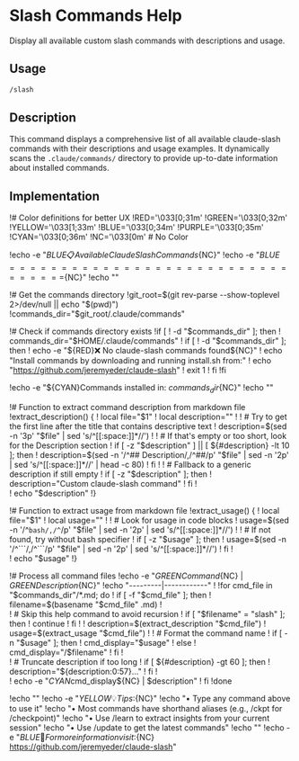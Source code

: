 # Slash Commands Help

Display all available custom slash commands with descriptions and usage.

## Usage

```bash
/slash
```

## Description

This command displays a comprehensive list of all available claude-slash commands with their descriptions and usage examples. It dynamically scans the `.claude/commands/` directory to provide up-to-date information about installed commands.

## Implementation

!# Color definitions for better UX
!RED='\033[0;31m'
!GREEN='\033[0;32m'
!YELLOW='\033[1;33m'
!BLUE='\033[0;34m'
!PURPLE='\033[0;35m'
!CYAN='\033[0;36m'
!NC='\033[0m' # No Color

!echo -e "${BLUE}📋 Available Claude Slash Commands${NC}"
!echo -e "${BLUE}=================================${NC}"
!echo ""

!# Get the commands directory
!git_root=$(git rev-parse --show-toplevel 2>/dev/null || echo "$(pwd)")
!commands_dir="$git_root/.claude/commands"

!# Check if commands directory exists
!if [ ! -d "$commands_dir" ]; then
!  commands_dir="$HOME/.claude/commands"
!  if [ ! -d "$commands_dir" ]; then
!    echo -e "${RED}❌ No claude-slash commands found${NC}"
!    echo "Install commands by downloading and running install.sh from:"
!    echo "https://github.com/jeremyeder/claude-slash"
!    exit 1
!  fi
!fi

!echo -e "${CYAN}Commands installed in: $commands_dir${NC}"
!echo ""

!# Function to extract command description from markdown file
!extract_description() {
!  local file="$1"
!  local description=""
!  
!  # Try to get the first line after the title that contains descriptive text
!  description=$(sed -n '3p' "$file" | sed 's/^[[:space:]]*//')
!  
!  # If that's empty or too short, look for the Description section
!  if [ -z "$description" ] || [ ${#description} -lt 10 ]; then
!    description=$(sed -n '/^## Description/,/^##/p' "$file" | sed -n '2p' | sed 's/^[[:space:]]*//' | head -c 80)
!  fi
!  
!  # Fallback to a generic description if still empty
!  if [ -z "$description" ]; then
!    description="Custom claude-slash command"
!  fi
!  
!  echo "$description"
!}

!# Function to extract usage from markdown file
!extract_usage() {
!  local file="$1"
!  local usage=""
!  
!  # Look for usage in code blocks
!  usage=$(sed -n '/^```bash/,/^```/p' "$file" | sed -n '2p' | sed 's/^[[:space:]]*//')
!  
!  # If not found, try without bash specifier
!  if [ -z "$usage" ]; then
!    usage=$(sed -n '/^```/,/^```/p' "$file" | sed -n '2p' | sed 's/^[[:space:]]*//')
!  fi
!  
!  echo "$usage"
!}

!# Process all command files
!echo -e "${GREEN}Command${NC} | ${GREEN}Description${NC}"
!echo "---------|------------"
!
!for cmd_file in "$commands_dir"/*.md; do
!  if [ -f "$cmd_file" ]; then
!    filename=$(basename "$cmd_file" .md)
!    
!    # Skip this help command to avoid recursion
!    if [ "$filename" = "slash" ]; then
!      continue
!    fi
!    
!    description=$(extract_description "$cmd_file")
!    usage=$(extract_usage "$cmd_file")
!    
!    # Format the command name
!    if [ -n "$usage" ]; then
!      cmd_display="$usage"
!    else
!      cmd_display="/$filename"
!    fi
!    
!    # Truncate description if too long
!    if [ ${#description} -gt 60 ]; then
!      description="${description:0:57}..."
!    fi
!    
!    echo -e "${CYAN}$cmd_display${NC} | $description"
!  fi
!done

!echo ""
!echo -e "${YELLOW}💡 Tips:${NC}"
!echo "• Type any command above to use it"
!echo "• Most commands have shorthand aliases (e.g., /ckpt for /checkpoint)"
!echo "• Use /learn to extract insights from your current session"
!echo "• Use /update to get the latest commands"
!echo ""
!echo -e "${BLUE}📖 For more information visit:${NC} https://github.com/jeremyeder/claude-slash"